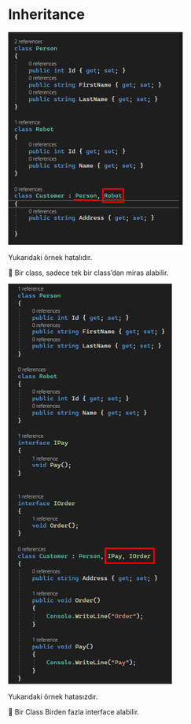 # Inheritance

![Untitled](Untitled.png)

Yukarıdaki örnek hatalıdır.

<aside>

📌 Bir class, sadece tek bir class’dan miras alabilir.

</aside>

![Untitled](Untitled%201.png)

Yukarıdaki örnek hatasızdır.

<aside>

📌 Bir Class Birden fazla interface alabilir.

</aside>